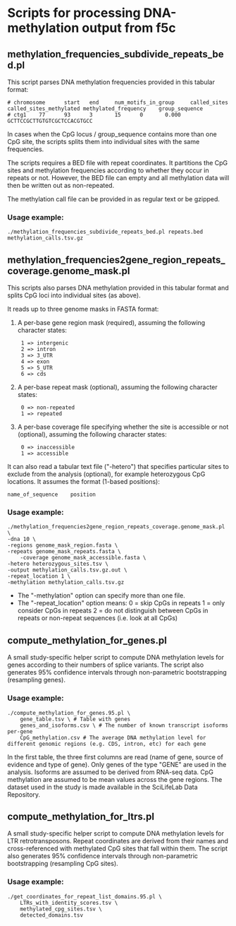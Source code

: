 # Scripts for processing DNA-methylation output from f5c

## methylation_frequencies_subdivide_repeats_bed.pl

This script parses DNA methylation frequencies provided in this tabular format:

    # chromosome      start   end     num_motifs_in_group     called_sites    called_sites_methylated methylated_frequency    group_sequence
    # ctg1    77      93      3       15      0       0.000   GCTTCCGCTTGTGTCGCTCCACGTGCC

In cases when the CpG locus / group_sequence contains more than one CpG site, the scripts splits them into individual sites with the same frequencies.

The scripts requires a BED file with repeat coordinates. It partitions the CpG sites and methylation frequencies according to whether they occur in repeats or not. However, the BED file can empty and all methylation data will then be written out as non-repeated.

The methylation call file can be provided in as regular text or be gzipped.

### Usage example:

    ./methylation_frequencies_subdivide_repeats_bed.pl repeats.bed methylation_calls.tsv.gz


## methylation_frequencies2gene_region_repeats_coverage.genome_mask.pl

This scripts also parses DNA methylation provided in this tabular format and splits CpG loci into individual sites (as above).

It reads up to three genome masks in FASTA format:

1. A per-base gene region mask (required), assuming the following character states:
        
        1 => intergenic
        2 => intron
        3 => 3_UTR
        4 => exon
        5 => 5_UTR
        6 => cds

2. A per-base repeat mask (optional), assuming the following character states:

        0 => non-repeated
        1 => repeated

3. A per-base coverage file specifying whether the site is accessible or not (optional), assuming the following character states:
    
        0 => inaccessible
        1 => accessible
    
It can also read a tabular text file ("-hetero") that specifies particular sites to exclude from the analysis (optional), for example heterozygous CpG locations. It assumes the format (1-based positions):
    
    name_of_sequence    position

### Usage example:

    ./methylation_frequencies2gene_region_repeats_coverage.genome_mask.pl \
	-dna 10 \
	-regions genome_mask_region.fasta \
	-repeats genome_mask_repeats.fasta \
        -coverage genome_mask_accessible.fasta \
	-hetero heterozygous_sites.tsv \
	-output methylation_calls.tsv.gz.out \
	-repeat_location 1 \
	-methylation methylation_calls.tsv.gz
        
* The "-methylation" option can specify more than one file.
* The "-repeat_location" option means:
    0 = skip CpGs in repeats
    1 = only consider CpGs in repeats
    2 = do not distinguish between CpGs in repeats or non-repeat sequences (i.e. look at all CpGs)

## compute_methylation_for_genes.pl

A small study-specific helper script to compute DNA methylation levels for genes according to their numbers of splice variants. The script also generates 95% confidence intervals through non-parametric bootstrapping (resampling genes).

### Usage example:

	./compute_methylation_for_genes.95.pl \
		gene_table.tsv \ # Table with genes
		genes_and_isoforms.csv \ # The number of known transcript isoforms per-gene
		CpG_methylation.csv # The average DNA methylation level for different genomic regions (e.g. CDS, intron, etc) for each gene

In the first table, the three first columns are read (name of gene, source of evidence and type of gene). Only genes of the type "GENE" are used in the analysis. Isoforms are assumed to be derived from RNA-seq data. CpG methylation are assumed to be mean values across the gene regions. The dataset used in the study is made available in the SciLifeLab Data Repository.

## compute_methylation_for_ltrs.pl

A small study-specific helper script to compute DNA methylation levels for LTR retrotransposons. Repeat coordinates are derived from their names and cross-referenced with methylated CpG sites that fall within them. The script also generates 95% confidence intervals through non-parametric bootstrapping (resampling CpG sites).

### Usage example:

	./get_coordinates_for_repeat_list_domains.95.pl \
		LTRs_with_identity_scores.tsv \
		methylated_cpg_sites.tsv \
		detected_domains.tsv
